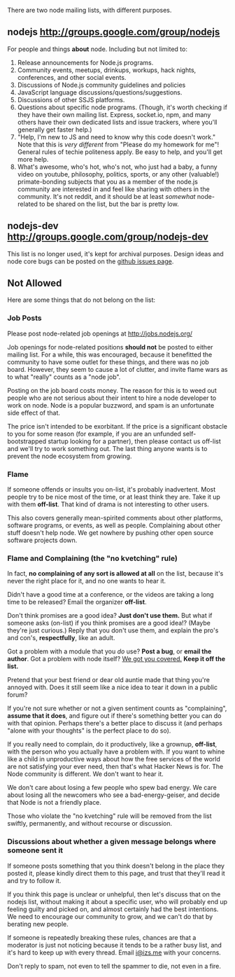 There are two node mailing lists, with different purposes.

## nodejs http://groups.google.com/group/nodejs

For people and things **about** node.  Including but not limited to:

1. Release announcements for Node.js programs.
2. Community events, meetups, drinkups, workups, hack nights, conferences, and other social events.
3. Discussions of Node.js community guidelines and policies
4. JavaScript language discussions/questions/suggestions.
5. Discussions of other SSJS platforms.
6. Questions about specific node programs.  (Though, it's worth checking if they have their own mailing list.  Express, socket.io, npm, and many others have their own dedicated lists and issue trackers, where you'll generally get faster help.)
7. "Help, I'm new to JS and need to know why this code doesn't work."  Note that this is *very different* from "Please do my homework for me"!  General rules of techie politeness apply.  Be easy to help, and you'll get more help.
8. What's awesome, who's hot, who's not, who just had a baby, a funny video on youtube, philosophy, politics, sports, or any other (valuable!) primate-bonding subjects that you as a member of the node.js community are interested in and feel like sharing with others in the community.  It's not reddit, and it should be at least *somewhat* node-related to be shared on the list, but the bar is pretty low.

## nodejs-dev http://groups.google.com/group/nodejs-dev

This list is no longer used, it's kept for archival purposes. Design ideas and node core bugs can be posted on the [github issues page](https://github.com/joyent/node/issues).

## Not Allowed

Here are some things that do not belong on the list:

### Job Posts

Please post node-related job openings at http://jobs.nodejs.org/

Job openings for node-related positions **should not** be posted to either mailing list.  For a while, this was encouraged, because it benefitted the community to have some outlet for these things, and there was no job board.  However, they seem to cause a lot of clutter, and invite flame wars as to what "really" counts as a "node job".

Posting on the job board costs money.  The reason for this is to weed out people who are not serious about their intent to hire a node developer to work on node.  Node is a popular buzzword, and spam is an unfortunate side effect of that.

The price isn't intended to be exorbitant.  If the price is a significant obstacle to you for some reason (for example, if you are an unfunded self-bootstrapped startup looking for a partner), then please contact us off-list and we'll try to work something out.  The last thing anyone wants is to prevent the node ecosystem from growing.

### Flame

If someone offends or insults you on-list, it's probably inadvertent.  Most people try to be nice most of the time, or at least think they are.  Take it up with them **off-list**.  That kind of drama is not interesting to other users.

This also covers generally mean-spirited comments about other platforms, software programs, or events, as well as people.  Complaining about other stuff doesn't help node.  We get nowhere by pushing other open source software projects down.

### Flame and Complaining (the "no kvetching" rule)

In fact, **no complaining of any sort is allowed at all** on the list, because it's never the right place for it, and no one wants to hear it.

Didn't have a good time at a conference, or the videos are taking a long time to be released?  Email the organizer **off-list**.

Don't think promises are a good idea?  **Just don't use them.**  But what if someone asks (on-list) if you think promises are a good idea!?  (Maybe they're just curious.)  Reply that you don't use them, and explain the pro's and con's, **respectfully**, like an adult.

Got a problem with a module that you *do* use?  **Post a bug**, or **email the author**.  Got a problem with node itself?  [We got you covered.](https://github.com/joyent/node/issues)  **Keep it off the list.**

Pretend that your best friend or dear old auntie made that thing you're annoyed with.  Does it still seem like a nice idea to tear it down in a public forum?

If you're not sure whether or not a given sentiment counts as "complaining", **assume that it does**, and figure out if there's something better you can do with that opinion.  Perhaps there's a better place to discuss it (and perhaps "alone with your thoughts" is the perfect place to do so).

If you really need to complain, do it productively, like a grownup, **off-list**, with the person who you actually have a problem with.  If you want to whine like a child in unproductive ways about how the free services of the world are not satisfying your ever need, then that's what Hacker News is for.  The Node community is different.  We don't want to hear it.

We don't care about losing a few people who spew bad energy.  We care about losing all the newcomers who see a bad-energy-geiser, and decide that Node is not a friendly place.

Those who violate the "no kvetching" rule will be removed from the list swiftly, permanently, and without recourse or discussion.

### Discussions about whether a given message belongs where someone sent it

If someone posts something that you think doesn't belong in the place they posted it, please kindly direct them to this page, and trust that they'll read it and try to follow it.

If you think this page is unclear or unhelpful, then let's discuss that on the nodejs list, without making it about a specific user, who will probably end up feeling guilty and picked on, and almost certainly had the best intentions.  We need to encourage our community to grow, and we can't do that by berating new people.

If someone is repeatedly breaking these rules, chances are that a moderator is just not noticing because it tends to be a rather busy list, and it's hard to keep up with every thread.  Email <i@izs.me> with your concerns.

Don't reply to spam, not even to tell the spammer to die, not even in a fire.
